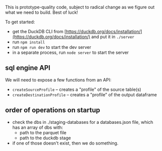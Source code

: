 This is prototype-quality code, subject to radical change as we figure out
what we need to build. Best of luck!

To get started:

- get the DuckDB CLI from [https://duckdb.org/docs/installation/](https://duckdb.org/docs/installation/) and put it in `./server`
- run `npm install`
- run `npm run dev` to start the dev server
- in a separate process, run `node server` to start the server

## sql engine API

We will need to expose a few functions from an API:

- `createSourceProfile` – creates a "profile" of the source table(s)
- `createDestinationProfile` – creates a "profile" of the output dataframe

## order of operations on startup
- check the dbs in ./staging-databases for a databases.json file, which has an array of dbs with:
    - path to the parquet file
    - path to the duckdb stage
- if one of those doesn't exist, then we do something.

